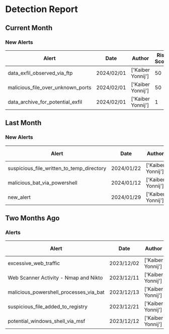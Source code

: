 # Detection Report
## Current Month
### New Alerts
| Alert | Date | Author | Risk Score | Severity |
| --- | --- | --- | --- | --- |
|data_exfil_observed_via_ftp|2024/02/01|['Kaiber Yonnij']|50|medium|
|malicious_file_over_unknown_ports|2024/02/01|['Kaiber Yonnij']|50|medium|
|data_archive_for_potential_exfil|2024/02/01|['Kaiber Yonnij']|1|medium|
## Last Month
### New Alerts
| Alert | Date | Author | Risk Score | Severity |
| --- | --- | --- | --- | --- |
|suspicious_file_written_to_temp_directory|2024/01/22|['Kaiber Yonnij']|67|medium|
|malicious_bat_via_powershell|2024/01/12|['Kaiber Yonnij']|19|medium|
|new_alert|2024/01/29|['Kaiber Yonnij']|1|medium|
## Two Months Ago
### Alerts
| Alert | Date | Author | Risk Score | Severity |
| --- | --- | --- | --- | --- |
|excessive_web_traffic|2023/12/02|['Kaiber Yonnij']|19|low|
|Web Scanner Activity - Nmap and Nikto|2023/12/11|['Kaiber Yonnij']|25|low|
|malicious_powershell_processes_via_bat|2023/12/13|['Kaiber Yonnij']|20|medium|
|suspicious_file_added_to_registry|2023/12/21|['Kaiber Yonnij']|47|medium|
|potential_windows_shell_via_msf|2023/12/12|['Kaiber Yonnij']|47|medium|
